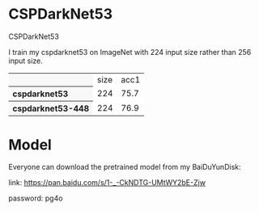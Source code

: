 # CSPDarkNet53
CSPDarkNet53

I train my cspdarknet53 on ImageNet with 224 input size rather than 256 input size.

<table><tbody>
<tr><th align="left" bgcolor=#f8f8f8> </th>     <td bgcolor=white> size </td><td bgcolor=white> acc1 </td></tr>

<tr><th align="left" bgcolor=#f8f8f8> cspdarknet53</th><td bgcolor=white> 224 </td><td bgcolor=white> 75.7 </td></tr>

<tr><th align="left" bgcolor=#f8f8f8> cspdarknet53-448 </th><td bgcolor=white> 224 </td><td bgcolor=white> 76.9 </td></tr>

</table></tbody>

# Model
Everyone can download the pretrained model from my BaiDuYunDisk:

link: https://pan.baidu.com/s/1-_-CkNDTG-UMtWY2bE-Zjw 

password: pg4o 
